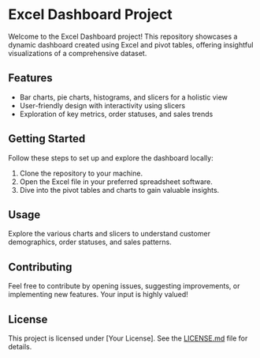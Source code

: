 # Excel Dashboard Project

Welcome to the Excel Dashboard project! This repository showcases a dynamic dashboard created using Excel and pivot tables, offering insightful visualizations of a comprehensive dataset.

## Features
- Bar charts, pie charts, histograms, and slicers for a holistic view
- User-friendly design with interactivity using slicers
- Exploration of key metrics, order statuses, and sales trends

## Getting Started
Follow these steps to set up and explore the dashboard locally:

1. Clone the repository to your machine.
2. Open the Excel file in your preferred spreadsheet software.
3. Dive into the pivot tables and charts to gain valuable insights.

## Usage
Explore the various charts and slicers to understand customer demographics, order statuses, and sales patterns.

## Contributing
Feel free to contribute by opening issues, suggesting improvements, or implementing new features. Your input is highly valued!

## License
This project is licensed under [Your License]. See the [LICENSE.md](LICENSE.md) file for details.

